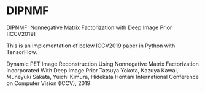 # DIPNMF
DIPNMF: Nonnegative Matrix Factorization with Deep Image Prior [ICCV2019]

This is an implementation of below ICCV2019 paper in Python with TensorFlow.

Dynamic PET Image Reconstruction Using Nonnegative Matrix Factorization Incorporated With Deep Image Prior
Tatsuya Yokota, Kazuya Kawai, Muneyuki Sakata, Yuichi Kimura, Hidekata Hontani
International Conference on Computer Vision (ICCV), 2019
